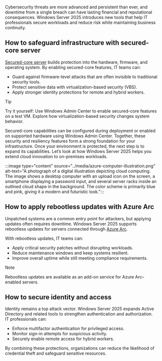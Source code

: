 Cybersecurity threats are more advanced and persistent than ever, and downtime from a single breach can have lasting financial and reputational consequences. Windows Server 2025 introduces new tools that help IT professionals secure workloads and reduce risk while maintaining business continuity.  

## How to safeguard infrastructure with secured-core server

[Secured-core server](/windows-server/security/secured-core-server) builds protection into the hardware, firmware, and operating system. By enabling secured-core features, IT teams can:  

- Guard against firmware-level attacks that are often invisible to traditional security tools.  
- Protect sensitive data with virtualization-based security (VBS).  
- Apply stronger identity protections for remote and hybrid workers.  

> [!TIP]
> Try it yourself: Use Windows Admin Center to enable secured-core features on a test VM. Explore how virtualization-based security changes system behavior.

Secured-core capabilities can be configured during deployment or enabled on supported hardware using Windows Admin Center. Together, these security and resiliency features form a strong foundation for your infrastructure. Once your environment is protected, the next step is to expand its capabilities. Let’s look at how Windows Server 2025 helps you extend cloud innovation to on-premises workloads.

:::image type="content" source="../media/azure-computer-illustration.png" alt-text="A photograph of a digital illustration depicting cloud computing. The image shows a desktop computer with an upload icon on the screen, a smartphone displaying a password input, and several server racks inside an outlined cloud shape in the background. The color scheme is primarily blue and pink, giving it a modern and futuristic look.":::

## How to apply rebootless updates with Azure Arc

Unpatched systems are a common entry point for attackers, but applying updates often requires downtime. Windows Server 2025 supports rebootless updates for servers connected through [Azure Arc](/azure/azure-arc/servers/cloud-native/overview). 

With rebootless updates, IT teams can:  

- Apply critical security patches without disrupting workloads.  
- Reduce maintenance windows and keep systems resilient.  
- Improve overall uptime while still meeting compliance requirements.  

> [!NOTE]
> Rebootless updates are available as an add-on service for Azure Arc–enabled servers.  

## How to secure identity and access

Identity remains a top attack vector. Windows Server 2025 expands Active Directory and related tools to strengthen authentication and authorization. IT professionals can:  

- Enforce multifactor authentication for privileged access.  
- Monitor sign-in attempts for suspicious activity.  
- Securely enable remote access for hybrid workers.  

By combining these protections, organizations can reduce the likelihood of credential theft and safeguard sensitive resources.